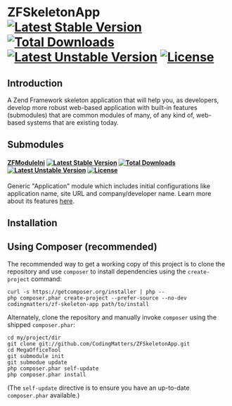 ZFSkeletonApp [![Latest Stable Version](https://poser.pugx.org/codingmatters/zf-skeleton-app/v/stable.svg)](https://packagist.org/packages/codingmatters/zf-skeleton-app) [![Total Downloads](https://poser.pugx.org/codingmatters/zf-skeleton-app/downloads.svg)](https://packagist.org/packages/codingmatters/zf-skeleton-app) [![Latest Unstable Version](https://poser.pugx.org/codingmatters/zf-skeleton-app/v/unstable.svg)](https://packagist.org/packages/codingmatters/zf-skeleton-app) [![License](https://poser.pugx.org/codingmatters/zf-skeleton-app/license.svg)](https://packagist.org/packages/codingmatters/zf-skeleton-app)
=============

Introduction
------------

A Zend Framework skeleton application that will help you, as developers, develop more robust web-based application with built-in features (submodules) that are common modules of many, of any kind of, web-based systems that are existing today.


Submodules
----------

#### [ZFModuleIni](https://github.com/CodingMatters/ZFModuleIni) [![Latest Stable Version](https://poser.pugx.org/codingmatters/zf-module-ini/v/stable.svg)](https://packagist.org/packages/codingmatters/zf-module-ini) [![Total Downloads](https://poser.pugx.org/codingmatters/zf-module-ini/downloads.svg)](https://packagist.org/packages/codingmatters/zf-module-ini) [![Latest Unstable Version](https://poser.pugx.org/codingmatters/zf-module-ini/v/unstable.svg)](https://packagist.org/packages/codingmatters/zf-module-ini) [![License](https://poser.pugx.org/codingmatters/zf-module-ini/license.svg)](https://packagist.org/packages/codingmatters/zf-module-ini) 

Generic "Application" module which includes initial configurations like application name, site URL and company/developer name. Learn more about its features [here](https://github.com/CodingMatters/ZFModuleIni).

Installation
------------

Using Composer (recommended)
----------------------------
The recommended way to get a working copy of this project is to clone the repository
and use `composer` to install dependencies using the `create-project` command:

    curl -s https://getcomposer.org/installer | php --
    php composer.phar create-project --prefer-source --no-dev codingmatters/zf-skeleton-app path/to/install

Alternately, clone the repository and manually invoke `composer` using the shipped
`composer.phar`:

    cd my/project/dir
    git clone git://github.com/CodingMatters/ZFSkeletonApp.git
    cd MegaOfficeTool
    git submodule init
    git submodue update
    php composer.phar self-update
    php composer.phar install

(The `self-update` directive is to ensure you have an up-to-date `composer.phar`
available.)